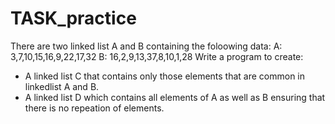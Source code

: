 # TASK_practice
There are two linked list A and B containing the foloowing data: 
A: 3,7,10,15,16,9,22,17,32
B: 16,2,9,13,37,8,10,1,28
Write a program to create: 
- A linked list C that contains only those elements that are common in linkedlist A and B.
- A linked list D which contains all elements of A as well as B ensuring that there is no repeation of elements.
